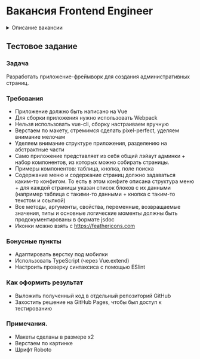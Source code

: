 # Вакансия Frontend Engineer

<details>
  <summary>Описание вакансии</summary>
  <p>  
<h2>Требования</h2>  

<ul>
    <li>Уверенные знания HTML, CSS, JavaScript, Vue. </li>
    <li>Знание фундаментальных основ клиент-серверного взаимодействия. </li>
    <li>Знание паттернов проектирования. </li>
    <li>Понимание принципов и задач ООП. </li>
    <li>Понимание принципов оптимизации производительности кода. </li>
    <li>Опыт работы с Git. </li>
    <li>Опыт продвинутой настройки Webpack. </li>
    <li>Умение писать красивый и задокументированный код.</li>
</ul>

<h2>Задачи</h2>  

<ul>
    <li>Разработка высоконагруженных модулей для нашего фреймворка — на нём пока три площадки (vc.ru, dtf.ru, tjournal.ru).</li>
</ul>

<h2>Условия</h2>

<ul>
    <li>Работа в голодной до сложных задач команде.</li>
    <li>Разумное и мягкое отношение к понятию «рабочий график».</li>
    <li>Удалённая работа.</li>
    <li>Официальное трудоустройство.</li>
    <li>Испытательный срок — три месяца.</li>
    <li>Нужно будет пройти тестовое задание.</li>
</ul>

<h2>Дополнительно</h2>

<ul>
    <li>
        Присылайте, пожалуйста, ссылки на ваши GitHub-профили, если хочется что-то показать.
    </li>
</ul>

> [Перейти к вакансии](https://vc.ru/team/197153-frontend-razrabotchik)

  </p>
</details>


## Тестовое задание 

### Задача

Разработать приложение-фреймворк для создания административных страниц.

### Требования

- Приложение должно быть написано на Vue
- Для сборки приложения нужно использовать Webpack
- Нельзя использовать vue-cli, сборку настраиваем вручную
- Верстаем по макету, стремимся сделать pixel-perfect, уделяем внимание мелочам
- Уделяем внимание структуре приложения, разделению на абстрактные части
- Само приложение представляет из себя общий лэйаут админки + набор компонентов, из которых можно собирать страницы. 
- Примеры компонентов: таблица, кнопка, поле поиска
- Содержание меню и содержание страниц должно задаваться каким-то конфигом. То есть в этом конфиге описана структура меню + для каждой страницы указан список блоков с их данными (например таблица с такими-то данными + кнопка с таким-то текстом и ссылкой)
- Все методы, аргументы, свойства, переменные, возвращаемые значения, типы и основные логические моменты должны быть продокументированы в формате jsdoc
- Иконки можно взять с https://feathericons.com

### Бонусные пункты

- Адаптировать верстку под мобилки
- Использовать TypeScript (через Vue.extend)
- Настроить проверку синтаксиса с помощью ESlint

### Как оформить результат

- Выложить полученный код в отдельный репозиторий GitHub 
- Захостить решение на GitHub Pages, чтобы был доступ к тестированию

### Примечания. 

- Макеты сделаны в размере x2
- Верстаем по картинке
- Шрифт Roboto
